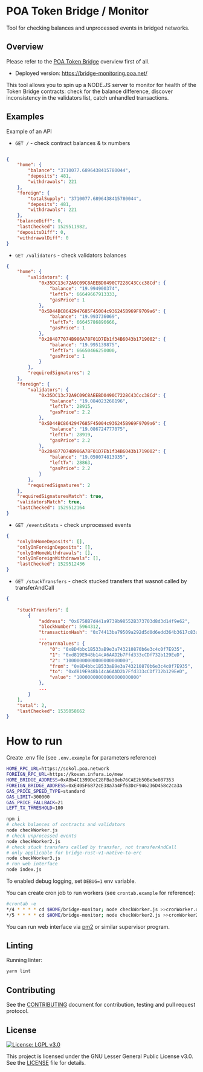 # POA Token Bridge / Monitor
Tool for checking balances and unprocessed events in bridged networks.

## Overview
Please refer to the [POA Token Bridge](../README.md) overview first of all.

- Deployed version: https://bridge-monitoring.poa.net/

This tool allows you to spin up a NODE.JS server to monitor for health of the Token Bridge contracts: check for the balance difference, discover inconsistency in the validators list, catch unhandled transactions.

## Examples

Example of an API 

* `GET /` - check contract balances & tx numbers

```json

{
    "home": {
        "balance": "3710077.6896438415780044",
        "deposits": 481,
        "withdrawals": 221
    },
    "foreign": {
        "totalSupply": "3710077.6896438415780044",
        "deposits": 481,
        "withdrawals": 221
    },
    "balanceDiff": 0,
    "lastChecked": 1529511982,
    "depositsDiff": 0,
    "withdrawalDiff": 0
}
```

* `GET /validators` - check validators balances
```json
{
    "home": {
        "validators": {
            "0x35DC13c72A9C09C8AEEBD0490C7228C43Ccc38Cd": {
                "balance": "19.994900374",
                "leftTx": 66649667913333,
                "gasPrice": 1
            },
            "0x5D44BC8642947685F45004c936245B969F9709a6": {
                "balance": "19.993736069",
                "leftTx": 66645786896666,
                "gasPrice": 1
            },
            "0x284877074B986A78F01D7Eb1f34B6043b1719002": {
                "balance": "19.995139875",
                "leftTx": 66650466250000,
                "gasPrice": 1
            }
        },
        "requiredSignatures": 2
    },
    "foreign": {
        "validators": {
            "0x35DC13c72A9C09C8AEEBD0490C7228C43Ccc38Cd": {
                "balance": "19.084023268196",
                "leftTx": 28915,
                "gasPrice": 2.2
            },
            "0x5D44BC8642947685F45004c936245B969F9709a6": {
                "balance": "19.086724777075",
                "leftTx": 28919,
                "gasPrice": 2.2
            },
            "0x284877074B986A78F01D7Eb1f34B6043b1719002": {
                "balance": "19.050074813935",
                "leftTx": 28863,
                "gasPrice": 2.2
            }
        },
        "requiredSignatures": 2
    },
    "requiredSignaturesMatch": true,
    "validatorsMatch": true,
    "lastChecked": 1529512164
}
```

* `GET /eventsStats` - check unprocessed events
```json
{
    "onlyInHomeDeposits": [],
    "onlyInForeignDeposits": [],
    "onlyInHomeWithdrawals": [],
    "onlyInForeignWithdrawals": [],
    "lastChecked": 1529512436
}
```

* `GET /stuckTransfers` - check stucked transfers that wasnot called by transferAndCall
```json
{
    
    "stuckTransfers": [
        {
            "address": "0x6758B7d441a9739b98552B373703d8d3d14f9e62",
            "blockNumber": 5964312,
            "transactionHash": "0x74413ba79509a292d5d0d6edd364b3617c83a57b13d603de9deb6c8e6b6c6daf",
            ...
            "returnValues": {
                "0": "0x8D4bbc1B533aB9e3a743210870b6e3c4c0f7E935",
                "1": "0xd819E948b14cA6AAD2b7Ffd333cCDf732b129EeD",
                "2": "10000000000000000000000",
                "from": "0x8D4bbc1B533aB9e3a743210870b6e3c4c0f7E935",
                "to": "0xd819E948b14cA6AAD2b7Ffd333cCDf732b129EeD",
                "value": "10000000000000000000000"
            },
            ...
        }
    ],
    "total": 2,
    "lastChecked": 1535058662
}
```

# How to run
Create .env file (see `.env.example` for parameters reference)
```bash
HOME_RPC_URL=https://sokol.poa.network
FOREIGN_RPC_URL=https://kovan.infura.io/mew
HOME_BRIDGE_ADDRESS=0xABb4C1399DcC28FBa3Beb76CAE2b50Be3e087353
FOREIGN_BRIDGE_ADDRESS=0xE405F6872cE38a7a4Ff63DcF946236D458c2ca3a
GAS_PRICE_SPEED_TYPE=standard
GAS_LIMIT=300000
GAS_PRICE_FALLBACK=21
LEFT_TX_THRESHOLD=100
```

```bash
npm i
# check balances of contracts and validators
node checkWorker.js
# check unprocessed events
node checkWorker2.js
# check stuck transfers called by transfer, not transferAndCall
# only applicable for bridge-rust-v1-native-to-erc
node checkWorker3.js
# run web interface
node index.js
```

To enabled debug logging, set `DEBUG=1` env variable.

You can create cron job to run workers (see `crontab.example` for reference):
```bash
#crontab -e
*/4 * * * * cd $HOME/bridge-monitor; node checkWorker.js >>cronWorker.out 2>>cronWorker.err
*/5 * * * * cd $HOME/bridge-monitor; node checkWorker2.js >>cronWorker2.out 2>>cronWorker2.err
```

You can run web interface via [pm2](https://www.npmjs.com/package/pm2) or similar supervisor program.

## Linting

Running linter:

```bash
yarn lint
```


## Contributing

See the [CONTRIBUTING](../CONTRIBUTING.md) document for contribution, testing and pull request protocol.

## License

[![License: LGPL v3.0](https://img.shields.io/badge/License-LGPL%20v3-blue.svg)](https://www.gnu.org/licenses/lgpl-3.0)

This project is licensed under the GNU Lesser General Public License v3.0. See the [LICENSE](../LICENSE) file for details.
